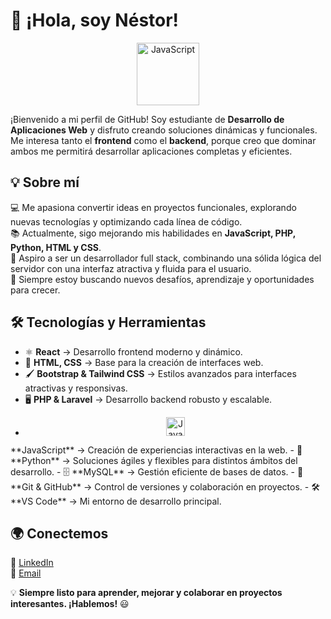 # 🚀 ¡Hola, soy Néstor!  

<p align="center">
  <img src="https://upload.wikimedia.org/wikipedia/commons/6/6a/JavaScript-logo.png" alt="JavaScript" width="100">
</p>

¡Bienvenido a mi perfil de GitHub! Soy estudiante de **Desarrollo de Aplicaciones Web** y disfruto creando soluciones dinámicas y funcionales. Me interesa tanto el **frontend** como el **backend**, porque creo que dominar ambos me permitirá desarrollar aplicaciones completas y eficientes.  

## 💡 Sobre mí  
💻 Me apasiona convertir ideas en proyectos funcionales, explorando nuevas tecnologías y optimizando cada línea de código.  
📚 Actualmente, sigo mejorando mis habilidades en **JavaScript, PHP, Python, HTML y CSS**.  
🎯 Aspiro a ser un desarrollador full stack, combinando una sólida lógica del servidor con una interfaz atractiva y fluida para el usuario.  
🚀 Siempre estoy buscando nuevos desafíos, aprendizaje y oportunidades para crecer.  

## 🛠 Tecnologías y Herramientas  

- ⚛ **React** → Desarrollo frontend moderno y dinámico.  
- 🎨 **HTML, CSS** → Base para la creación de interfaces web.  
- 🖌 **Bootstrap & Tailwind CSS** → Estilos avanzados para interfaces atractivas y responsivas.  
- 🖥 **PHP & Laravel** → Desarrollo backend robusto y escalable.  
- <p align="center">
  <img src="https://upload.wikimedia.org/wikipedia/commons/6/6a/JavaScript-logo.png" alt="JavaScript" width="30">
</p> **JavaScript** → Creación de experiencias interactivas en la web.  
- 🐍 **Python** → Soluciones ágiles y flexibles para distintos ámbitos del desarrollo.  
- 🗄 **MySQL** → Gestión eficiente de bases de datos.  
- 🔧 **Git & GitHub** → Control de versiones y colaboración en proyectos.  
- 🛠 **VS Code** → Mi entorno de desarrollo principal.  

## 🌍 Conectemos  
💼 [LinkedIn](https://www.linkedin.com/in/n%C3%A9stor-serna-vaquero-91a659311/)  
📧 [Email](mailto:nestorserna100@gmail.com)  

💡 **Siempre listo para aprender, mejorar y colaborar en proyectos interesantes. ¡Hablemos!** 😃  
